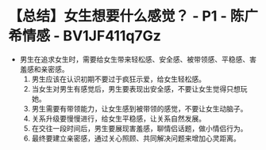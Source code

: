 # 【总结】女生想要什么感觉？ - P1 - 陈广希情感 - BV1JF411q7Gz

-   男生在追求女生时，需要给女生带来轻松感、安全感、被带领感、平稳感、害羞感和亲密感。
    1.  男生应该在认识初期不要过于疯狂示爱，给女生轻松感。
    2.  当女生对男生有感觉后，男生要表现出安全感，不要让女生觉得只想玩她。
    3.  男生需要有带领能力，让女生感到被带领的感觉，不要让女生动脑子。
    4.  关系升级要慢慢进行，给女生平稳感，让关系自然发展。
    5.  在交往一段时间后，男生要展现害羞感，聊情侣话题，做小情侣行为。
    6.  最终要建立亲密感，通过关心照顾、共同解决问题来增加心灵距离。
